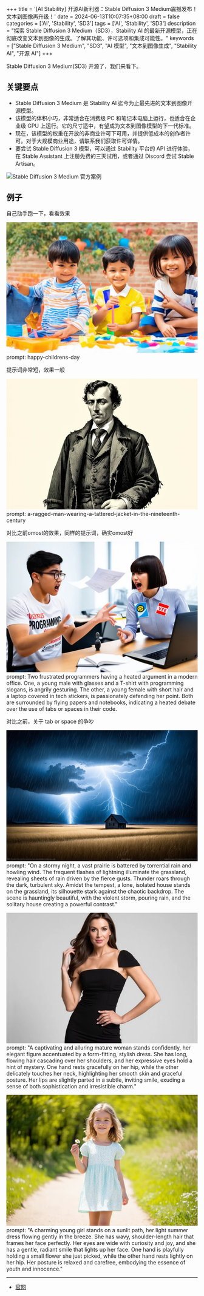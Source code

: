 +++
title = '[AI Stability] 开源AI新利器：Stable Diffusion 3 Medium震撼发布！文本到图像再升级！'
date = 2024-06-13T10:07:35+08:00
draft = false
categories = ['AI', 'Stability', 'SD3']
tags = ['AI', 'Stability', 'SD3']
description = "探索 Stable Diffusion 3 Medium（SD3），Stability AI 的最新开源模型，正在彻底改变文本到图像的生成。了解其功能、许可选项和集成可能性。"
keywords = ["Stable Diffusion 3 Medium", "SD3", "AI 模型", "文本到图像生成", "Stability AI", "开源 AI"]
+++

Stable Diffusion 3 Medium(SD3) 开源了，我们来看下。

## 关键要点

- Stable Diffusion 3 Medium 是 Stability AI 迄今为止最先进的文本到图像开源模型。
- 该模型的体积小巧，非常适合在消费级 PC 和笔记本电脑上运行，也适合在企业级 GPU 上运行。它的尺寸适中，有望成为文本到图像模型的下一代标准。
- 现在，该模型的权重在开放的非商业许可下可用，并提供低成本的创作者许可。对于大规模商业用途，请联系我们获取许可详情。
- 要尝试 Stable Diffusion 3 模型，可以通过 Stability 平台的 API 进行体验，在 Stable Assistant 上注册免费的三天试用，或者通过 Discord 尝试 Stable Artisan。

![Stable Diffusion 3 Medium 官方案例](https://images.squarespace-cdn.com/content/v1/6213c340453c3f502425776e/ffc6a51a-ee29-4ac3-89bc-6907bbc6b2c6/blog_post.jpg?format=2500w)

## 例子

自己动手跑一下，看看效果

![happy-childrens-day](happy-childrens-day.webp)
prompt: happy-childrens-day

提示词非常短，效果一般

![a-ragged-man-wearing-a-tattered-jacket-in-the-nineteenth-century](a-ragged-man-wearing-a-tattered-jacket-in-the-nineteenth-century.webp)
prompt: a-ragged-man-wearing-a-tattered-jacket-in-the-nineteenth-century

对比之前omost的效果，同样的提示词，确实omost好

![tab-or-space](tab-or-space.webp)
prompt: Two frustrated programmers having a heated argument in a modern office. One, a young male with glasses and a T-shirt with programming slogans, is angrily gesturing. The other, a young female with short hair and a laptop covered in tech stickers, is passionately defending her point. Both are surrounded by flying papers and notebooks, indicating a heated debate over the use of tabs or spaces in their code.

对比之前，关于 tab or space 的争吵

![storm-prairie](storm-prairie.webp)
prompt: "On a stormy night, a vast prairie is battered by torrential rain and howling wind. The frequent flashes of lightning illuminate the grassland, revealing sheets of rain driven by the fierce gusts. Thunder roars through the dark, turbulent sky. Amidst the tempest, a lone, isolated house stands on the grassland, its silhouette stark against the chaotic backdrop. The scene is hauntingly beautiful, with the violent storm, pouring rain, and the solitary house creating a powerful contrast."

![mature-woman](mature-woman.webp)
prompt: "A captivating and alluring mature woman stands confidently, her elegant figure accentuated by a form-fitting, stylish dress. She has long, flowing hair cascading over her shoulders, and her expressive eyes hold a hint of mystery. One hand rests gracefully on her hip, while the other delicately touches her neck, highlighting her smooth skin and graceful posture. Her lips are slightly parted in a subtle, inviting smile, exuding a sense of both sophistication and irresistible charm."

![young-girl](young-girl.webp)  
prompt: "A charming young girl stands on a sunlit path, her light summer dress flowing gently in the breeze. She has wavy, shoulder-length hair that frames her face perfectly. Her eyes are wide with curiosity and joy, and she has a gentle, radiant smile that lights up her face. One hand is playfully holding a small flower she just picked, while the other hand rests lightly on her hip. Her posture is relaxed and carefree, embodying the essence of youth and innocence."

---

- [官网](https://stability.ai/news/stable-diffusion-3-medium)
<!-- - [original](...) -->
<!-- - [AI 博客 - 从零开始学AI](...) -->
<!-- - [AI Blog - Learn AI from scratch](...) -->
<!-- - [公众号 - 从零开始学AI](...) -->
<!-- - [CSDN - 从零开始学AI](...) -->
<!-- - [掘金 - 从零开始学AI](...) -->
<!-- - [知乎 - 从零开始学AI](...) -->
<!-- - [阿里云 - 从零开始学AI](...) -->
<!-- - [腾讯云 - 从零开始学AI](...) -->

